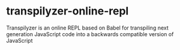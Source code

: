 # transpilyzer-online-repl
Transpilyzer is an online REPL based on Babel for transpiling next generation JavaScript  code into a backwards compatible version of JavaScript
